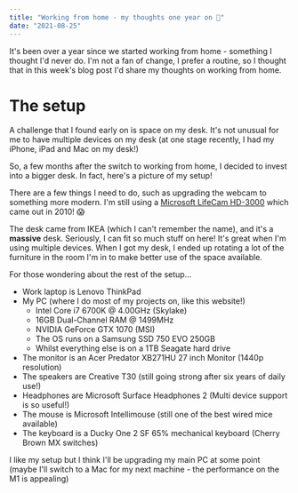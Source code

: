 ```yaml
---
title: "Working from home - my thoughts one year on 🏡"
date: "2021-08-25"
---
```


It's been over a year since we started working from home - something I thought I'd never do. I'm not a fan of change, I prefer a routine, so I thought that in this week's blog post I'd share my thoughts on working from home.

# The setup

A challenge that I found early on is space on my desk. It's not unusual for me to have multiple devices on my desk (at one stage recently, I had my iPhone, iPad and Mac on my desk!)

So, a few months after the switch to working from home, I decided to invest into a bigger desk. In fact, here's a picture of my setup!


There are a few things I need to do, such as upgrading the webcam to something more modern. I'm still using a [Microsoft LifeCam HD-3000](https://www.amazon.co.uk/LifeCam-HD-3000-Port-EMEA-black/dp/B0099XD1PU/ref=sr_1_3?crid=AQ08N5AK9ZHW&dchild=1&keywords=microsoft+lifecam+hd-3000&qid=1629924674&sprefix=microsoft+lifec%2Caps%2C149&sr=8-3) which came out in 2010! 😱

The desk came from IKEA (which I can't remember the name), and it's a __massive__ desk. Seriously, I can fit so much stuff on here! It's great when I'm using multiple devices. When I got my desk, I ended up rotating a lot of the furniture in the room I'm in to make better use of the space available.

For those wondering about the rest of the setup...

- Work laptop is Lenovo ThinkPad
- My PC (where I do most of my projects on, like this website!)
    - Intel Core i7 6700K @ 4.00GHz (Skylake)
    - 16GB Dual-Channel RAM @ 1499MHz
    - NVIDIA GeForce GTX 1070 (MSI)
    - The OS runs on a Samsung SSD 750 EVO 250GB
    - Whilst everything else is on a 1TB Seagate hard drive
- The monitor is an Acer Predator XB271HU 27 inch Monitor (1440p resolution)
- The speakers are Creative T30 (still going strong after six years of daily use!)
- Headphones are Microsoft Surface Headphones 2 (Multi device support is so useful!)
- The mouse is Microsoft Intellimouse (still one of the best wired mice available)
- The keyboard is a Ducky One 2 SF 65% mechanical keyboard (Cherry Brown MX switches)

I like my setup but I think I'll be upgrading my main PC at some point (maybe I'll switch to a Mac for my next machine - the performance on the M1 is appealing)

